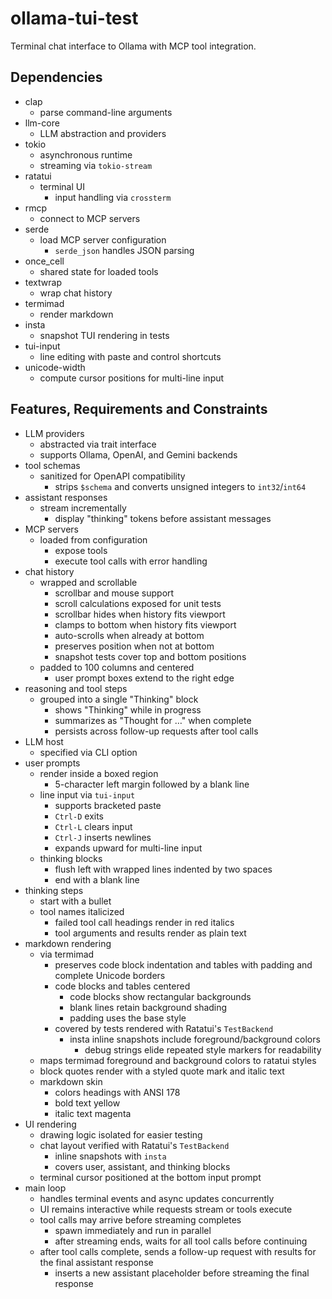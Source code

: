 # ollama-tui-test
Terminal chat interface to Ollama with MCP tool integration.

## Dependencies
- clap
  - parse command-line arguments
- llm-core
  - LLM abstraction and providers
- tokio
  - asynchronous runtime
  - streaming via `tokio-stream`
- ratatui
  - terminal UI
    - input handling via `crossterm`
- rmcp
  - connect to MCP servers
- serde
  - load MCP server configuration
    - `serde_json` handles JSON parsing
- once_cell
  - shared state for loaded tools
- textwrap
  - wrap chat history
- termimad
  - render markdown
- insta
  - snapshot TUI rendering in tests
- tui-input
  - line editing with paste and control shortcuts
- unicode-width
  - compute cursor positions for multi-line input

## Features, Requirements and Constraints
- LLM providers
  - abstracted via trait interface
  - supports Ollama, OpenAI, and Gemini backends
- tool schemas
  - sanitized for OpenAPI compatibility
    - strips `$schema` and converts unsigned integers to `int32`/`int64`
- assistant responses
  - stream incrementally
    - display "thinking" tokens before assistant messages
- MCP servers
  - loaded from configuration
    - expose tools
    - execute tool calls with error handling
- chat history
  - wrapped and scrollable
    - scrollbar and mouse support
    - scroll calculations exposed for unit tests
    - scrollbar hides when history fits viewport
    - clamps to bottom when history fits viewport
    - auto-scrolls when already at bottom
    - preserves position when not at bottom
    - snapshot tests cover top and bottom positions
  - padded to 100 columns and centered
    - user prompt boxes extend to the right edge
- reasoning and tool steps
  - grouped into a single "Thinking" block
    - shows "Thinking" while in progress
    - summarizes as "Thought for …" when complete
    - persists across follow-up requests after tool calls
- LLM host
  - specified via CLI option
- user prompts
  - render inside a boxed region
    - 5-character left margin followed by a blank line
  - line input via `tui-input`
    - supports bracketed paste
    - `Ctrl-D` exits
    - `Ctrl-L` clears input
    - `Ctrl-J` inserts newlines
    - expands upward for multi-line input
  - thinking blocks
    - flush left with wrapped lines indented by two spaces
    - end with a blank line
- thinking steps
  - start with a bullet
  - tool names italicized
    - failed tool call headings render in red italics
    - tool arguments and results render as plain text
- markdown rendering
  - via termimad
    - preserves code block indentation and tables with padding and complete Unicode borders
    - code blocks and tables centered
      - code blocks show rectangular backgrounds
      - blank lines retain background shading
      - padding uses the base style
    - covered by tests rendered with Ratatui's `TestBackend`
      - insta inline snapshots include foreground/background colors
        - debug strings elide repeated style markers for readability
  - maps termimad foreground and background colors to ratatui styles
  - block quotes render with a styled quote mark and italic text
  - markdown skin
    - colors headings with ANSI 178
    - bold text yellow
    - italic text magenta
- UI rendering
  - drawing logic isolated for easier testing
  - chat layout verified with Ratatui's `TestBackend`
    - inline snapshots with `insta`
    - covers user, assistant, and thinking blocks
  - terminal cursor positioned at the bottom input prompt
- main loop
  - handles terminal events and async updates concurrently
  - UI remains interactive while requests stream or tools execute
  - tool calls may arrive before streaming completes
    - spawn immediately and run in parallel
    - after streaming ends, waits for all tool calls before continuing
  - after tool calls complete, sends a follow-up request with results for the final assistant response
    - inserts a new assistant placeholder before streaming the final response
